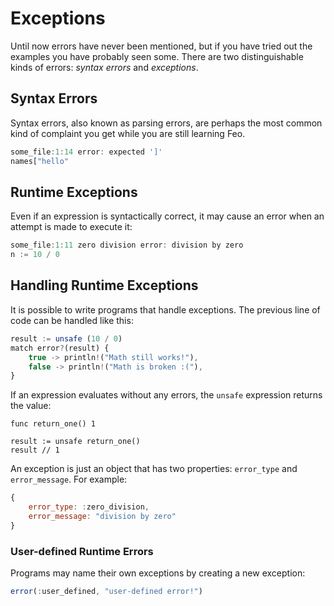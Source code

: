 # Exceptions

Until now errors have never been mentioned, but if you have tried out the examples you have probably seen some.
There are two distinguishable kinds of errors: *syntax errors* and *exceptions*.

## Syntax Errors
Syntax errors, also known as parsing errors, are perhaps the most common kind of complaint you get while you are still learning Feo.
```js
some_file:1:14 error: expected ']'
names["hello"
```

## Runtime Exceptions
Even if an expression is syntactically correct, it may cause an error when an attempt is made to execute it:
```js
some_file:1:11 zero division error: division by zero
n := 10 / 0
```

## Handling Runtime Exceptions
It is possible to write programs that handle exceptions. The previous line of code can be handled like this:
```js
result := unsafe (10 / 0)
match error?(result) {
    true -> println!("Math still works!"),
    false -> println!("Math is broken :("),
}
```
If an expression evaluates without any errors, the `unsafe` expression returns the value:
```
func return_one() 1

result := unsafe return_one()
result // 1
```

An exception is just an object that has two properties: `error_type` and `error_message`. For example:
```js
{
    error_type: :zero_division,
    error_message: "division by zero"
}
```

### User-defined Runtime Errors
Programs may name their own exceptions by creating a new exception:
```js
error(:user_defined, "user-defined error!")
```
